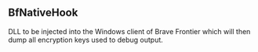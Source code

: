 BfNativeHook
------------

DLL to be injected into the Windows client of Brave Frontier which will then dump all encryption keys used to debug output.
